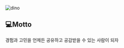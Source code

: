 ![dino](https://github.com/realtrynna/loocalhost/assets/119386740/23a0e3e5-86db-41fb-b0e8-ede11e2fb9b0)  

## 💻Motto
경험과 고민을 언제든 공유하고 공감받을 수 있는 사람이 되자
